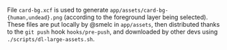 File `card-bg.xcf` is used to generate `app/assets/card-bg-{human,undead}.png` (according
to the foreground layer being selected). These files are put locally by @smelc
in `app/assets`, then distributed thanks to the `git push` hook
`hooks/pre-push`, and downloaded by other devs using `./scripts/dl-large-assets.sh`.
